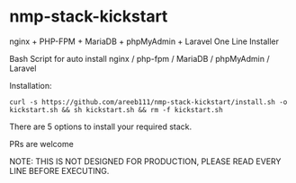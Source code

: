 # nmp-stack-kickstart
nginx + PHP-FPM + MariaDB + phpMyAdmin + Laravel One Line Installer

Bash Script for auto install nginx / php-fpm / MariaDB / phpMyAdmin / Laravel

Installation: 

`curl -s https://github.com/areeb111/nmp-stack-kickstart/install.sh -o kickstart.sh && sh kickstart.sh && rm -f kickstart.sh`


There are 5 options to install your required stack.

PRs are welcome

NOTE: THIS IS NOT DESIGNED FOR PRODUCTION, PLEASE READ EVERY LINE BEFORE EXECUTING.
